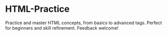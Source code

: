 # HTML-Practice
Practice and master HTML concepts, from basics to advanced tags. Perfect for beginners and skill refinement. Feedback welcome!
